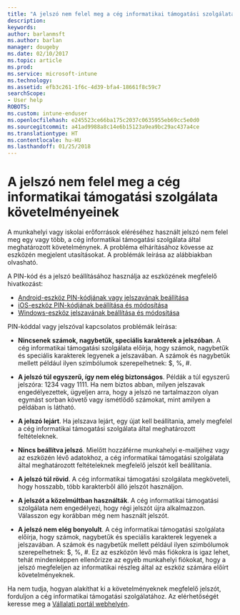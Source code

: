 ```yaml
---
title: "A jelszó nem felel meg a cég informatikai támogatási szolgálata követelményeinek | Microsoft Docs"
description: 
keywords: 
author: barlanmsft
ms.author: barlan
manager: dougeby
ms.date: 02/10/2017
ms.topic: article
ms.prod: 
ms.service: microsoft-intune
ms.technology: 
ms.assetid: efb3c261-1f6c-4d39-bfa4-18661f8c59c7
searchScope:
- User help
ROBOTS: 
ms.custom: intune-enduser
ms.openlocfilehash: e245523ce66ba175c2037c0635955eb69cc5e0d0
ms.sourcegitcommit: a41ad9988a8c14e6b15123a9ea9bc29ac437a4ce
ms.translationtype: HT
ms.contentlocale: hu-HU
ms.lasthandoff: 01/25/2018
---
```

# <a name="your-password-does-not-meet-your-company-supports-requirements"></a>A jelszó nem felel meg a cég informatikai támogatási szolgálata követelményeinek

A munkahelyi vagy iskolai erőforrások eléréséhez használt jelszó nem felel meg egy vagy több, a cég informatikai támogatási szolgálata által meghatározott követelménynek. A probléma elhárításához kövesse az eszközén megjelent utasításokat. A problémák leírása az alábbiakban olvasható.

A PIN-kód és a jelszó beállításához használja az eszközének megfelelő hivatkozást:

- [Android-eszköz PIN-kódjának vagy jelszavának beállítása](set-your-pin-or-password-android.md)
- [iOS-eszköz PIN-kódjának beállítása és módosítása](set-or-change-your-passcode-ios.md)
- [Windows-eszköz jelszavának beállítása és módosítása](set-or-change-your-password-windows.md)

PIN-kóddal vagy jelszóval kapcsolatos problémák leírása:

- **Nincsenek számok, nagybetűk, speciális karakterek a jelszóban**. A cég informatikai támogatási szolgálata előírja, hogy számok, nagybetűk és speciális karakterek legyenek a jelszavában. A számok és nagybetűk mellett például ilyen szimbólumok szerepelhetnek: $, %, #.

- **A jelszó túl egyszerű, így nem elég biztonságos**. Példák a túl egyszerű jelszóra: 1234 vagy 1111. Ha nem biztos abban, milyen jelszavak engedélyezettek, ügyeljen arra, hogy a jelszó ne tartalmazzon olyan egymást sorban követő vagy ismétlődő számokat, mint amilyen a példában is látható.

- **A jelszó lejárt**. Ha jelszava lejárt, egy újat kell beállítania, amely megfelel a cég informatikai támogatási szolgálata által meghatározott feltételeknek.

- **Nincs beállítva jelszó**. Mielőtt hozzáférne munkahelyi e-mailjéhez vagy az eszközén lévő adatokhoz, a cég informatikai támogatási szolgálata által meghatározott feltételeknek megfelelő jelszót kell beállítania.

- **A jelszó túl rövid**. A cég informatikai támogatási szolgálata megköveteli, hogy hosszabb, több karakterből álló jelszót használjon.

- **A jelszót a közelmúltban használták**. A cég informatikai támogatási szolgálata nem engedélyezi, hogy régi jelszót újra alkalmazzon. Válasszon egy korábban még nem használt jelszót.

- **A jelszó nem elég bonyolult**. A cég informatikai támogatási szolgálata előírja, hogy számok, nagybetűk és speciális karakterek legyenek a jelszavában. A számok és nagybetűk mellett például ilyen szimbólumok szerepelhetnek: $, %, #. Ez az eszközön lévő más fiókokra is igaz lehet, tehát mindenképpen ellenőrizze az egyéb munkahelyi fiókokat, hogy a jelszó megfeleljen az informatikai részleg által az eszköz számára előírt követelményeknek.

Ha nem tudja, hogyan alakíthat ki a követelményeknek megfelelő jelszót, forduljon a cég informatikai támogatási szolgálatához. Az elérhetőségét keresse meg a [Vállalati portál webhelyén](https://portal.manage.microsoft.com#HelpDeskDialog).
